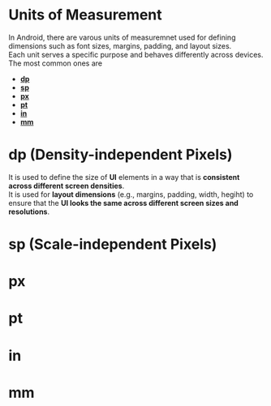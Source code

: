 # Units of Measurement
In Android, there are varous units of measuremnet used for defining dimensions such as font sizes, margins, padding, and layout sizes.  
  Each unit serves a specific purpose and behaves differently across devices.   
  The most common ones are 
  - **[dp](#dp)**
  - **[sp](#sp)**
  - **[px](#px)**
  - **[pt](#pt)**
  - **[in](#in)**
  - **[mm](#mm)**

# dp (Density-independent Pixels)
It is used to define the size of **UI** elements in a way that is **consistent across different screen densities**.  
It is used for **layout dimensions** (e.g., margins, padding, width, hegiht) to ensure that the **UI looks the same across different screen sizes and resolutions**.
# sp (Scale-independent Pixels)

# px
# pt
# in
# mm
